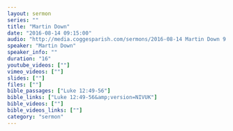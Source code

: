 ```yaml
---
layout: sermon
series: ""
title: "Martin Down"
date: "2016-08-14 09:15:00"
audio: "http://media.coggesparish.com/sermons/2016-08-14 Martin Down 9.15.mp3"
speaker: "Martin Down"
speaker_info: ""
duration: "16"
youtube_videos: [""]
vimeo_videos: [""]
slides: [""]
files: [""]
bible_passages: ["Luke 12:49-56"]
bible_links: ["Luke 12:49-56&amp;version=NIVUK"]
bible_videos: [""]
bible_videos_links: [""]
category: "sermon"
---
```


